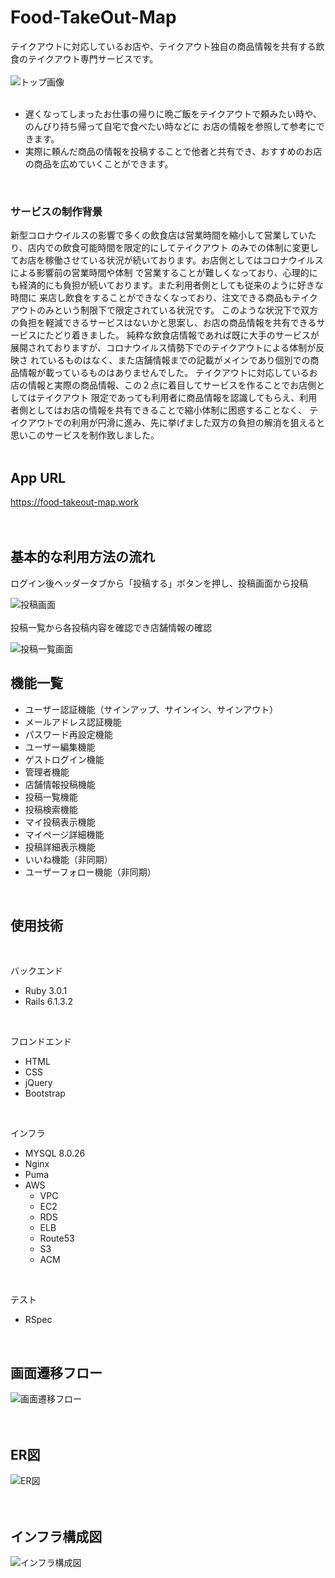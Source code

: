 # Food-TakeOut-Map
テイクアウトに対応しているお店や、テイクアウト独自の商品情報を共有する飲食のテイクアウト専門サービスです。  
<br>
![トップ画像](https://i.gyazo.com/aff95a87b3a93bbe8b31503cc88cc7cd.jpg)
<br>
<br>

* 遅くなってしまったお仕事の帰りに晩ご飯をテイクアウトで頼みたい時や、のんびり持ち帰って自宅で食べたい時などに
  お店の情報を参照して参考にできます。  
* 実際に頼んだ商品の情報を投稿することで他者と共有でき、おすすめのお店の商品を広めていくことができます。  
<br>

### サービスの制作背景
新型コロナウイルスの影響で多くの飲食店は営業時間を縮小して営業していたり、店内での飲食可能時間を限定的にしてテイクアウト
のみでの体制に変更してお店を稼働させている状況が続いております。お店側としてはコロナウイルスによる影響前の営業時間や体制
で営業することが難しくなっており、心理的にも経済的にも負担が続いております。また利用者側としても従来のように好きな時間に
来店し飲食をすることができなくなっており、注文できる商品もテイクアウトのみという制限下で限定されている状況です。
このような状況下で双方の負担を軽減できるサービスはないかと思案し、お店の商品情報を共有できるサービスにたどり着きました。
純粋な飲食店情報であれば既に大手のサービスが展開されておりますが、コロナウイルス情勢下でのテイクアウトによる体制が反映さ
れているものはなく、また店舗情報までの記載がメインであり個別での商品情報が載っているものはありませんでした。
テイクアウトに対応しているお店の情報と実際の商品情報、この２点に着目してサービスを作ることでお店側としてはテイクアウト
限定であっても利用者に商品情報を認識してもらえ、利用者側としてはお店の情報を共有できることで縮小体制に困惑することなく、
テイクアウトでの利用が円滑に進み、先に挙げました双方の負担の解消を狙えると思いこのサービスを制作致しました。
<br>
<br>

## App URL
https://food-takeout-map.work  
<br>
<br>

## 基本的な利用方法の流れ
ログイン後ヘッダータブから「投稿する」ボタンを押し、投稿画面から投稿
<br>

![投稿画面](https://i.gyazo.com/274fb4e2bd8e506e2ff7e09bc69adf52.png)
<br>
<br>
投稿一覧から各投稿内容を確認でき店舗情報の確認
<br>

![投稿一覧画面](https://i.gyazo.com/7e3e2019032cf41d16b55be026509e85.png)
## 機能一覧
* ユーザー認証機能（サインアップ、サインイン、サインアウト）
* メールアドレス認証機能
* パスワード再設定機能
* ユーザー編集機能
* ゲストログイン機能
* 管理者機能
* 店舗情報投稿機能
* 投稿一覧機能
* 投稿検索機能
* マイ投稿表示機能
* マイページ詳細機能
* 投稿詳細表示機能
* いいね機能（非同期）
* ユーザーフォロー機能（非同期）
<br>

## 使用技術
<br>

バックエンド
* Ruby 3.0.1
* Rails 6.1.3.2
<br>

フロンドエンド
* HTML
* CSS
* jQuery
* Bootstrap
<br>

インフラ
* MYSQL 8.0.26
* Nginx
* Puma
* AWS
  * VPC
  * EC2
  * RDS
  * ELB
  * Route53
  * S3
  * ACM
<br>

テスト
* RSpec
<br>

## 画面遷移フロー
![画面遷移フロー](https://i.gyazo.com/e7038ef83bb49abfb5ea009866b4cbad.png)
<br>
<br>
<br>

## ER図
![ER図](https://i.gyazo.com/aa5e27bccc2f9ce92ee921e366fd940a.png)
<br>
<br>
<br>

## インフラ構成図
![インフラ構成図](https://i.gyazo.com/b0b4b8c2debb80aa1c6f03d9a22dc99f.jpg)